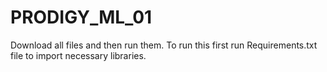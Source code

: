 # PRODIGY_ML_01

Download all files and then run them.
To run this first run Requirements.txt file to import necessary libraries.
